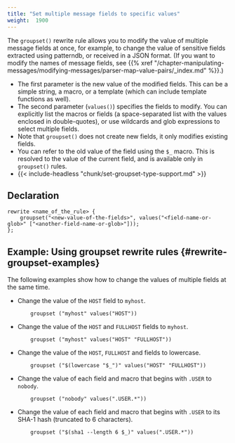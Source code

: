 ```yaml
---
title: "Set multiple message fields to specific values"
weight:  1900
---
```

<!-- DISCLAIMER: This file is based on the syslog-ng Open Source Edition documentation https://github.com/balabit/syslog-ng-ose-guides/commit/2f4a52ee61d1ea9ad27cb4f3168b95408fddfdf2 and is used under the terms of The syslog-ng Open Source Edition Documentation License. The file has been modified by Axoflow. -->

The `groupset()` rewrite rule allows you to modify the value of multiple message fields at once, for example, to change the value of sensitive fields extracted using patterndb, or received in a JSON format. (If you want to modify the names of message fields, see {{% xref "/chapter-manipulating-messages/modifying-messages/parser-map-value-pairs/_index.md" %}}.)

- The first parameter is the new value of the modified fields. This can be a simple string, a macro, or a template (which can include template functions as well).
- The second parameter (`values()`) specifies the fields to modify. You can explicitly list the macros or fields (a space-separated list with the values enclosed in double-quotes), or use wildcards and glob expressions to select multiple fields.
- Note that `groupset()` does not create new fields, it only modifies existing fields.
- You can refer to the old value of the field using the `$_` macro. This is resolved to the value of the current field, and is available only in `groupset()` rules.
- {{< include-headless "chunk/set-groupset-type-support.md" >}}

## Declaration

```shell
rewrite <name_of_the_rule> {
    groupset("<new-value-of-the-fields>", values("<field-name-or-glob>" ["<another-field-name-or-glob>"]));
};
```

## Example: Using groupset rewrite rules {#rewrite-groupset-examples}

The following examples show how to change the values of multiple fields at the same time.

- Change the value of the `HOST` field to `myhost`.

    ```shell
        groupset ("myhost" values("HOST"))
    
    ```

- Change the value of the `HOST` and `FULLHOST` fields to `myhost`.

    ```shell
        groupset ("myhost" values("HOST" "FULLHOST"))
    
    ```

- Change the value of the `HOST`, `FULLHOST` and fields to lowercase.

    ```shell
        groupset ("$(lowercase "$_")" values("HOST" "FULLHOST"))
    
    ```

- Change the value of each field and macro that begins with `.USER` to `nobody`.

    ```shell
        groupset ("nobody" values(".USER.*"))
    
    ```

- Change the value of each field and macro that begins with `.USER` to its SHA-1 hash (truncated to 6 characters).

    ```shell
        groupset ("$(sha1 --length 6 $_)" values(".USER.*"))
    
    ```
